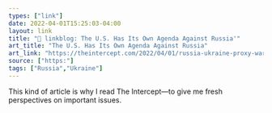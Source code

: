 ```yaml
---
types: ["link"]
date: 2022-04-01T15:25:03-04:00
layout: link
title: "🔗 linkblog: The U.S. Has Its Own Agenda Against Russia'"
art_title: "The U.S. Has Its Own Agenda Against Russia"
art_link: "https://theintercept.com/2022/04/01/russia-ukraine-proxy-war-washington-diplomacy/"
source: ["https:"]
tags: ["Russia","Ukraine"]
---
```

This kind of article is why I read The Intercept—to give me fresh perspectives on important issues.
